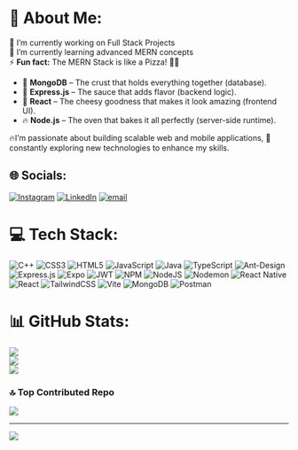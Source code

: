 # 💫 About Me:
🔭 I’m currently working on Full Stack Projects  
🌱 I’m currently learning advanced MERN concepts  
⚡ **Fun fact:** 
   The MERN Stack is like a Pizza! 🍕🔥  
   - 🍞 **MongoDB** – The crust that holds everything together (database).  
   - 🍅 **Express.js** – The sauce that adds flavor (backend logic).  
   - 🧀 **React** – The cheesy goodness that makes it look amazing (frontend UI).  
   - 🔥 **Node.js** – The oven that bakes it all perfectly (server-side runtime).  

🔥I’m passionate about building scalable web and mobile applications, 
🚀constantly exploring new technologies to enhance my skills.
## 🌐 Socials:
[![Instagram](https://img.shields.io/badge/Instagram-%23E4405F.svg?logo=Instagram&logoColor=white)](https://instagram.com/adan_ghuman) [![LinkedIn](https://img.shields.io/badge/LinkedIn-%230077B5.svg?logo=linkedin&logoColor=white)](https://linkedin.com/in/adan-ghuman-553740232) [![email](https://img.shields.io/badge/Email-D14836?logo=gmail&logoColor=white)](mailto:adanghuman23@gmail.com) 

# 💻 Tech Stack:
![C++](https://img.shields.io/badge/c++-%2300599C.svg?style=for-the-badge&logo=c%2B%2B&logoColor=white) ![CSS3](https://img.shields.io/badge/css3-%231572B6.svg?style=for-the-badge&logo=css3&logoColor=white) ![HTML5](https://img.shields.io/badge/html5-%23E34F26.svg?style=for-the-badge&logo=html5&logoColor=white) ![JavaScript](https://img.shields.io/badge/javascript-%23323330.svg?style=for-the-badge&logo=javascript&logoColor=%23F7DF1E) ![Java](https://img.shields.io/badge/java-%23ED8B00.svg?style=for-the-badge&logo=openjdk&logoColor=white) ![TypeScript](https://img.shields.io/badge/typescript-%23007ACC.svg?style=for-the-badge&logo=typescript&logoColor=white) ![Ant-Design](https://img.shields.io/badge/-AntDesign-%230170FE?style=for-the-badge&logo=ant-design&logoColor=white) ![Express.js](https://img.shields.io/badge/express.js-%23404d59.svg?style=for-the-badge&logo=express&logoColor=%2361DAFB) ![Expo](https://img.shields.io/badge/expo-1C1E24?style=for-the-badge&logo=expo&logoColor=#D04A37) ![JWT](https://img.shields.io/badge/JWT-black?style=for-the-badge&logo=JSON%20web%20tokens) ![NPM](https://img.shields.io/badge/NPM-%23CB3837.svg?style=for-the-badge&logo=npm&logoColor=white) ![NodeJS](https://img.shields.io/badge/node.js-6DA55F?style=for-the-badge&logo=node.js&logoColor=white) ![Nodemon](https://img.shields.io/badge/NODEMON-%23323330.svg?style=for-the-badge&logo=nodemon&logoColor=%BBDEAD) ![React Native](https://img.shields.io/badge/react_native-%2320232a.svg?style=for-the-badge&logo=react&logoColor=%2361DAFB) ![React](https://img.shields.io/badge/react-%2320232a.svg?style=for-the-badge&logo=react&logoColor=%2361DAFB) ![TailwindCSS](https://img.shields.io/badge/tailwindcss-%2338B2AC.svg?style=for-the-badge&logo=tailwind-css&logoColor=white) ![Vite](https://img.shields.io/badge/vite-%23646CFF.svg?style=for-the-badge&logo=vite&logoColor=white) ![MongoDB](https://img.shields.io/badge/MongoDB-%234ea94b.svg?style=for-the-badge&logo=mongodb&logoColor=white) ![Postman](https://img.shields.io/badge/Postman-FF6C37?style=for-the-badge&logo=postman&logoColor=white)
# 📊 GitHub Stats:
![](https://github-readme-stats.vercel.app/api?username=Adan-Ghuman&theme=dark&hide_border=false&include_all_commits=true&count_private=true)<br/>
![](https://nirzak-streak-stats.vercel.app/?user=Adan-Ghuman&theme=dark&hide_border=false)<br/>
![](https://github-readme-stats.vercel.app/api/top-langs/?username=Adan-Ghuman&theme=dark&hide_border=false&include_all_commits=true&count_private=true&layout=compact)

### 🔝 Top Contributed Repo
![](https://github-contributor-stats.vercel.app/api?username=Adan-Ghuman&limit=5&theme=tokyonight&combine_all_yearly_contributions=true)

---
[![](https://visitcount.itsvg.in/api?id=Adan-Ghuman&icon=0&color=0)](https://visitcount.itsvg.in)

<!-- Proudly created with GPRM ( https://gprm.itsvg.in ) -->
